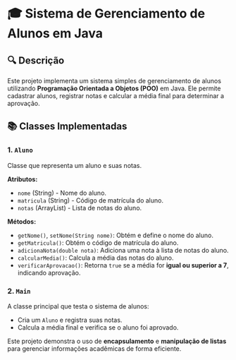 # 🎓 Sistema de Gerenciamento de Alunos em Java

## 🔍 Descrição
Este projeto implementa um sistema simples de gerenciamento de alunos utilizando **Programação Orientada a Objetos (POO)** em Java. Ele permite cadastrar alunos, registrar notas e calcular a média final para determinar a aprovação.

## 📚 Classes Implementadas
### **1. `Aluno`**
Classe que representa um aluno e suas notas.

**Atributos:**
- `nome` (String) - Nome do aluno.
- `matricula` (String) - Código de matrícula do aluno.
- `notas` (ArrayList<Double>) - Lista de notas do aluno.

**Métodos:**
- `getNome()`, `setNome(String nome)`: Obtém e define o nome do aluno.
- `getMatricula()`: Obtém o código de matrícula do aluno.
- `adicionaNota(double nota)`: Adiciona uma nota à lista de notas do aluno.
- `calcularMedia()`: Calcula a média das notas do aluno.
- `verificarAprovacao()`: Retorna `true` se a média for **igual ou superior a 7**, indicando aprovação.

### **2. `Main`**
A classe principal que testa o sistema de alunos:
- Cria um `Aluno` e registra suas notas.
- Calcula a média final e verifica se o aluno foi aprovado.

Este projeto demonstra o uso de **encapsulamento** e **manipulação de listas** para gerenciar informações acadêmicas de forma eficiente.

